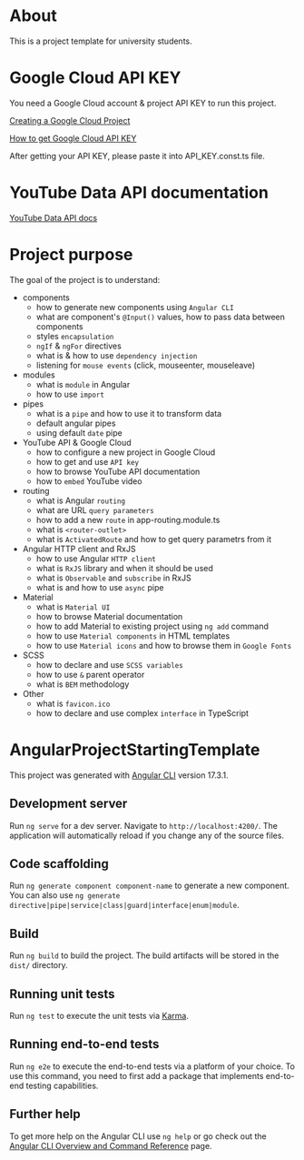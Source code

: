 # About

This is a project template for university students.

# Google Cloud API KEY

You need a Google Cloud account & project API KEY to run this project.

[Creating a Google Cloud Project](https://cloud.google.com/resource-manager/docs/creating-managing-projects)

[How to get Google Cloud API KEY](https://support.google.com/googleapi/answer/6158862?hl=en)

After getting your API KEY, please paste it into API_KEY.const.ts file.

# YouTube Data API documentation

[YouTube Data API docs](https://developers.google.com/youtube/v3/docs?hl=pl)

# Project purpose

The goal of the project is to understand:

- components
  - how to generate new components using `Angular CLI`
  - what are component's `@Input()` values, how to pass data between components
  - styles `encapsulation`
  - `ngIf` & `ngFor` directives
  - what is & how to use `dependency injection`
  - listening for `mouse events` (click, mouseenter, mouseleave)
- modules
  - what is `module` in Angular
  - how to use `import`
- pipes
  - what is a `pipe` and how to use it to transform data
  - default angular pipes
  - using default `date` pipe
- YouTube API & Google Cloud
  - how to configure a new project in Google Cloud
  - how to get and use `API key `
  - how to browse YouTube API documentation
  - how to `embed` YouTube video
- routing
  - what is Angular `routing`
  - what are URL `query parameters`
  - how to add a new `route` in app-routing.module.ts
  - what is `<router-outlet>`
  - what is `ActivatedRoute` and how to get query parametrs from it
- Angular HTTP client and RxJS
  - how to use Angular `HTTP client`
  - what is `RxJS` library and when it should be used
  - what is `Observable` and `subscribe` in RxJS
  - what is and how to use `async` pipe
- Material
  - what is `Material UI`
  - how to browse Material documentation
  - how to add Material to existing project using `ng add` command
  - how to use `Material components` in HTML templates
  - how to use `Material icons` and how to browse them in `Google Fonts`
- SCSS
  - how to declare and use `SCSS variables`
  - how to use `&` parent operator
  - what is `BEM` methodology
- Other
  - what is `favicon.ico`
  - how to declare and use complex `interface` in TypeScript

# AngularProjectStartingTemplate

This project was generated with [Angular CLI](https://github.com/angular/angular-cli) version 17.3.1.

## Development server

Run `ng serve` for a dev server. Navigate to `http://localhost:4200/`. The application will automatically reload if you change any of the source files.

## Code scaffolding

Run `ng generate component component-name` to generate a new component. You can also use `ng generate directive|pipe|service|class|guard|interface|enum|module`.

## Build

Run `ng build` to build the project. The build artifacts will be stored in the `dist/` directory.

## Running unit tests

Run `ng test` to execute the unit tests via [Karma](https://karma-runner.github.io).

## Running end-to-end tests

Run `ng e2e` to execute the end-to-end tests via a platform of your choice. To use this command, you need to first add a package that implements end-to-end testing capabilities.

## Further help

To get more help on the Angular CLI use `ng help` or go check out the [Angular CLI Overview and Command Reference](https://angular.io/cli) page.
